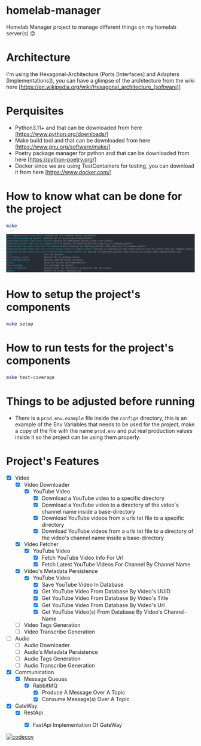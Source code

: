 # homelab-manager

Homelab Manager project to manage different things on my homelab server(s) 😊

# Architecture
I'm using the Hexagonal-Architecture (Ports [Interfaces] and Adapters [Implementations]), you can have a glimpse of the architecture from the wiki here [https://en.wikipedia.org/wiki/Hexagonal_architecture_(software)]

# Perquisites

- Python3.11+ and that can be downloaded from here [https://www.python.org/downloads/]
- Make build tool and that can be downloaded from here [https://www.gnu.org/software/make/]
- Poetry package manager for python and that can be downloaded from here [https://python-poetry.org/]
- Docker since we are using TestContainers for testing, you can download it from here [https://www.docker.com/]

# How to know what can be done for the project

```bash
make
```
![all_make_commands](resources/images/all_make_commands.png)

# How to setup the project's components

```bash
make setup
```

# How to run tests for the project's components

```bash
make test-coverage
```

# Things to be adjusted before running
- There is a `prod.env.example` file inside the `configs` directory, this is an example of the Env Variables that needs to be used for the project, make a copy of the file with the name `prod.env` and put real production values inside it so the project can be using them properly.

# Project's Features

- [x] Video
  - [x] Video Downloader
    - [x] YouTube Video
      - [x] Download a YouTube video to a specific directory
      - [x] Download a YouTube video to a directory of the video's channel name inside a base-directory
      - [x] Download YouTube videos from a urls txt file to a specific directory
      - [x] Download YouTube videos from a urls txt file to a directory of the video's channel name inside a base-directory
  
  - [x] Video Fetcher
    - [x] YouTube Video
      - [x] Fetch YouTube Video Info For Url
      - [x] Fetch Latest YouTube Videos For Channel By Channel Name
  
  - [x] Video's Metadata Persistence
    - [x] YouTube Video
      - [x] Save YouTube Video In Database
      - [x] Get YouTube Video From Database By Video's UUID
      - [x] Get YouTube Video From Database By Video's Title
      - [x] Get YouTube Video From Database By Video's Url
      - [x] Get YouTube Video(s) From Database By Video's Channel-Name
  
  - [ ] Video Tags Generation
  - [ ] Video Transcribe Generation

- [ ] Audio
  - [ ] Audio Downloader
  - [ ] Audio's Metadata Persistence
  - [ ] Audio Tags Generation
  - [ ] Audio Transcribe Generation

- [x] Communication
  - [x] Message Queues
    - [x] RabbitMQ
      - [x] Produce A Message Over A Topic
      - [x] Consume Message(s) Over A Topic

- [x] GateWay
  - [x] RestApi
    - [x] FastApi Implementation Of GateWay


[![codecov](https://codecov.io/gh/OWNER/REPO/branch/main/graph/badge.svg)](https://codecov.io/gh/OWNER/REPO)